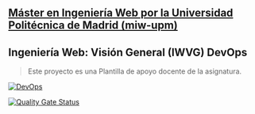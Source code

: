 ## [Máster en Ingeniería Web por la Universidad Politécnica de Madrid (miw-upm)](http://miw.etsisi.upm.es)
## Ingeniería Web: Visión General (IWVG) DevOps
> Este proyecto es una Plantilla de apoyo docente de la asignatura.

[![DevOps](https://github.com/Javi-100/devops1/actions/workflows/test_sonar.yml/badge.svg)](https://github.com/Javi-100/devops1/actions/workflows/test_sonar.yml)

[![Quality Gate Status](https://sonarcloud.io/api/project_badges/measure?project=Javi-100_devops1&metric=alert_status)](https://sonarcloud.io/summary/new_code?id=Javi-100_devops1)